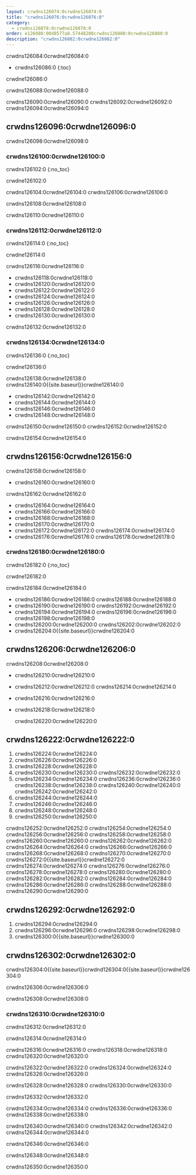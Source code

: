 ```yaml
---
layout: crwdns126074:0crwdne126074:0
title: "crwdns126076:0crwdne126076:0"
category:
  - crwdns126078:0crwdne126078:0
order: e126080:00d8577a8.57448200crwdns126080:0crwdne126080:0
description: "crwdns126082:0crwdne126082:0"
---
```

crwdns126084:0crwdne126084:0

- crwdns126086:0
{:toc}

crwdne126086:0

crwdns126088:0crwdne126088:0

crwdns126090:0crwdne126090:0 crwdns126092:0crwdne126092:0 crwdns126094:0crwdne126094:0

## crwdns126096:0crwdne126096:0

crwdns126098:0crwdne126098:0

### crwdns126100:0crwdne126100:0

crwdns126102:0
{:no_toc}

crwdne126102:0

crwdns126104:0crwdne126104:0 crwdns126106:0crwdne126106:0

crwdns126108:0crwdne126108:0

crwdns126110:0crwdne126110:0

### crwdns126112:0crwdne126112:0

crwdns126114:0
{:no_toc}

crwdne126114:0

crwdns126116:0crwdne126116:0

- crwdns126118:0crwdne126118:0
- crwdns126120:0crwdne126120:0
- crwdns126122:0crwdne126122:0
- crwdns126124:0crwdne126124:0
- crwdns126126:0crwdne126126:0
- crwdns126128:0crwdne126128:0 
- crwdns126130:0crwdne126130:0

crwdns126132:0crwdne126132:0

### crwdns126134:0crwdne126134:0

crwdns126136:0
{:no_toc}

crwdne126136:0

crwdns126138:0crwdne126138:0 crwdns126140:0{{site.baseurl}}crwdne126140:0

- crwdns126142:0crwdne126142:0
- crwdns126144:0crwdne126144:0
- crwdns126146:0crwdne126146:0
- crwdns126148:0crwdne126148:0

crwdns126150:0crwdne126150:0 crwdns126152:0crwdne126152:0

crwdns126154:0crwdne126154:0

## crwdns126156:0crwdne126156:0

crwdns126158:0crwdne126158:0

- crwdns126160:0crwdne126160:0

crwdns126162:0crwdne126162:0

- crwdns126164:0crwdne126164:0
- crwdns126166:0crwdne126166:0
- crwdns126168:0crwdne126168:0
- crwdns126170:0crwdne126170:0
- crwdns126172:0crwdne126172:0 crwdns126174:0crwdne126174:0
- crwdns126176:0crwdne126176:0 crwdns126178:0crwdne126178:0

### crwdns126180:0crwdne126180:0

crwdns126182:0
{:no_toc}

crwdne126182:0

crwdns126184:0crwdne126184:0

- crwdns126186:0crwdne126186:0 crwdns126188:0crwdne126188:0
- crwdns126190:0crwdne126190:0 crwdns126192:0crwdne126192:0
- crwdns126194:0crwdne126194:0 crwdns126196:0crwdne126196:0 crwdns126198:0crwdne126198:0
- crwdns126200:0crwdne126200:0 crwdns126202:0crwdne126202:0
- crwdns126204:0{{site.baseurl}}crwdne126204:0

<!--- Check whether the ACL needs to be more open so the services/build can download build images -->

## crwdns126206:0crwdne126206:0

crwdns126208:0crwdne126208:0

- crwdns126210:0crwdne126210:0
- crwdns126212:0crwdne126212:0 crwdns126214:0crwdne126214:0
- crwdns126216:0crwdne126216:0
- crwdns126218:0crwdne126218:0

    crwdns126220:0crwdne126220:0
    

## crwdns126222:0crwdne126222:0

1. crwdns126224:0crwdne126224:0
2. crwdns126226:0crwdne126226:0
3. crwdns126228:0crwdne126228:0 
4. crwdns126230:0crwdne126230:0 crwdns126232:0crwdne126232:0
5. crwdns126234:0crwdne126234:0 crwdns126236:0crwdne126236:0 crwdns126238:0crwdne126238:0 crwdns126240:0crwdne126240:0 crwdns126242:0crwdne126242:0 
6. crwdns126244:0crwdne126244:0
7. crwdns126246:0crwdne126246:0
8. crwdns126248:0crwdne126248:0
9. crwdns126250:0crwdne126250:0

crwdns126252:0crwdne126252:0 crwdns126254:0crwdne126254:0 crwdns126256:0crwdne126256:0 crwdns126258:0crwdne126258:0 crwdns126260:0crwdne126260:0 crwdns126262:0crwdne126262:0 crwdns126264:0crwdne126264:0 crwdns126266:0crwdne126266:0 crwdns126268:0crwdne126268:0 crwdns126270:0crwdne126270:0 crwdns126272:0{{site.baseurl}}crwdne126272:0 crwdns126274:0crwdne126274:0 crwdns126276:0crwdne126276:0 crwdns126278:0crwdne126278:0 crwdns126280:0crwdne126280:0 crwdns126282:0crwdne126282:0 crwdns126284:0crwdne126284:0 crwdns126286:0crwdne126286:0 crwdns126288:0crwdne126288:0 crwdns126290:0crwdne126290:0

## crwdns126292:0crwdne126292:0

1. crwdns126294:0crwdne126294:0
2. crwdns126296:0crwdne126296:0 crwdns126298:0crwdne126298:0
3. crwdns126300:0{{site.baseurl}}crwdne126300:0

## crwdns126302:0crwdne126302:0

crwdns126304:0{{site.baseurl}}crwdnd126304:0{{site.baseurl}}crwdne126304:0

crwdns126306:0crwdne126306:0

crwdns126308:0crwdne126308:0

### crwdns126310:0crwdne126310:0

crwdns126312:0crwdne126312:0

crwdns126314:0crwdne126314:0

crwdns126316:0crwdne126316:0 crwdns126318:0crwdne126318:0 crwdns126320:0crwdne126320:0

crwdns126322:0crwdne126322:0 crwdns126324:0crwdne126324:0 crwdns126326:0crwdne126326:0

crwdns126328:0crwdne126328:0 crwdns126330:0crwdne126330:0

crwdns126332:0crwdne126332:0

crwdns126334:0crwdne126334:0 crwdns126336:0crwdne126336:0 crwdns126338:0crwdne126338:0

crwdns126340:0crwdne126340:0 crwdns126342:0crwdne126342:0 crwdns126344:0crwdne126344:0

crwdns126346:0crwdne126346:0

crwdns126348:0crwdne126348:0

crwdns126350:0crwdne126350:0